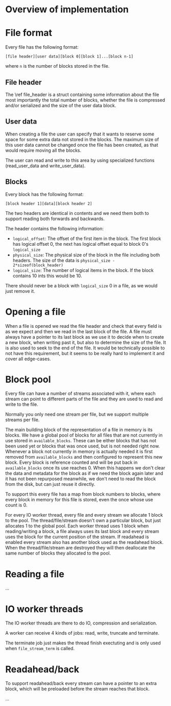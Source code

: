 # Overview of implementation

File format
==

Every file has the following format:

```
[file header][user data][block 0][block 1]...[block n-1]
```

where `n` is the number of blocks stored in the file.

File header
--

The \ref file_header is a struct containing some information about the file most importantly the total number of blocks, whether the file is compressed and/or serialized and the size of the user data block.

User data
--

When creating a file the user can specify that it wants to reserve some space for some extra data not stored in the blocks. The maximum size of this user data cannot be changed once the file has been created, as that would require moving all the blocks.

The user can read and write to this area by using specialized functions (read_user_data and write_user_data).

Blocks
--

Every block has the following format:

```
[block header 1][data][block header 2]
```

The two headers are identical in contents and we need them both to support reading both forwards and backwards.

The header contains the following information:

- `logical_offset`: The offset of the first item in the block. The first block has logical offset 0, the next has logical offset equal to block 0's `logical_size`
- `physical_size`: The physical size of the block in the file including both headers. The size of the data is `physical_size - 2*sizeof(block_header)`
- `logical_size`: The number of logical items in the block. If the block contains 10 ints this would be 10.

There should never be a block with `logical_size` 0 in a file, as we would just remove it.

Opening a file
==

When a file is opened we read the file header and check that every field is as we expect and then we read in the last block of the file. A file must always have a pointer to its last block as we use it to decide when to create a new block, when writing past it, but also to determine the size of the file. It is also used to seek to the end of the file. It would be technically possible to not have this requirement, but it seems to be really hard to implement it and cover all edge-cases.

Block pool
==

Every file can have a number of streams associated with it, where each stream can point to different parts of the file and they are used to read and write to the file.

Normally you only need one stream per file, but we support multiple streams per file.

The main building block of the representation of a file in memory is its blocks. We have a global pool of blocks for all files that are not currently in use stored in `available_blocks`. These can be either blocks that has not been used yet or blocks that was once used, but is not needed right now. Whenever a block not currently in memory is actually needed it is first removed from `available_blocks` and then configured to represent this new block. Every block is reference counted and will be put back in `available_blocks` once its use reaches 0. When this happens we don't clear the data and metadata for the block as if we need the block again later and it has not been repurposed meanwhile, we don't need to read the block from the disk, but can just reuse it directly.

To support this every file has a map from block numbers to blocks, where every block in memory for this file is stored, even the once whose use count is 0.

For every IO worker thread, every file and every stream we allocate 1 block to the pool. The thread/file/stream doesn't own a particular block, but just allocates 1 to the global pool. Each worker thread uses 1 block when reading/writing a block, a file always uses its last block and every stream uses the block for the current position of the stream. If readahead is enabled every stream also has another block used as the readahead block. When the thread/file/stream are destroyed they will then deallocate the same number of blocks they allocated to the pool.

Reading a file
==

...

IO worker threads
==

The IO worker threads are there to do IO, compression and serialization.

A worker can receive 4 kinds of jobs: read, write, truncate and terminate.

The terminate job just makes the thread finish exectuting and is only used when `file_stream_term` is called.


Readahead/back
==

To support readahead/back every stream can have a pointer to an extra block, which will be preloaded before the stream reaches that block.

...


